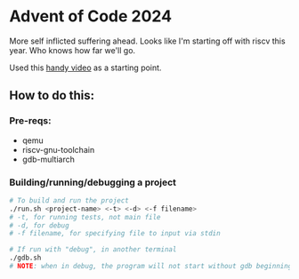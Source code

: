 # Advent of Code 2024

More self inflicted suffering ahead. Looks like I'm starting off with riscv this year. Who knows how far we'll go.

Used this [handy video](https://www.youtube.com/watch?v=qLzD33xVcRE) as a starting point.

## How to do this:

### Pre-reqs:
- qemu
- riscv-gnu-toolchain
- gdb-multiarch

### Building/running/debugging a project
```bash
# To build and run the project
./run.sh <project-name> <-t> <-d> <-f filename>
# -t, for running tests, not main file
# -d, for debug
# -f filename, for specifying file to input via stdin

# If run with "debug", in another terminal
./gdb.sh
# NOTE: when in debug, the program will not start without gdb beginning it.
```

